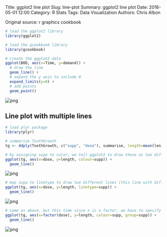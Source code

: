 Title: ggplot2  line plot
Slug: line-plot
Summary: ggplot2  line plot
Date: 2016-05-01 12:00
Category: R Stats
Tags: Data Visualization
Authors: Chris Albon


Original source: r graphics cookbook


```R
# load the ggplot2 library
library(ggplot2)

# load the gcookbook library
library(gcookbook)
```


```R
# create the ggplot2 data
ggplot(BOD, aes(x=Time, y=demand)) +
  # draw the line
  geom_line() +
  # expand the y axis to include 0
  expand_limits(y=0) +
  # add points
  geom_point()
```









![png]({filename}/images/line-plot_files/line-plot_2_1.png)


## Line plot with multiple lines


```R
# load plyr package
library(plyr)
```


```R
# summarize ToothGrowth
tg <- ddply(ToothGrowth, c("supp", "dose"), summarise, length=mean(len))
```


```R
# by assigning supp to color, we tell ggplot2 to draw these as two different lines
ggplot(tg, aes(x=dose, y=length, colour=supp)) +
  geom_line()
```









![png]({filename}/images/line-plot_files/line-plot_6_1.png)



```R
# map supp to linetype to draw two different lines (this line with different line types)
ggplot(tg, aes(x=dose, y=length, linetype=supp)) +
  geom_line()
```









![png]({filename}/images/line-plot_files/line-plot_7_1.png)



```R
# same as above, but this time since x is a factor, we have to specify to ggplot how to group the data
ggplot(tg, aes(x=factor(dose), y=length, colour=supp, group=supp)) +
  geom_line()
```









![png]({filename}/images/line-plot_files/line-plot_8_1.png)
